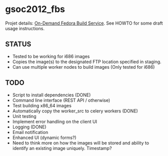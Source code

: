 gsoc2012_fbs
============

Projet details: [On-Demand Fedora Build Service](http://www.google-melange.com/gsoc/project/google/gsoc2012/amitsaha/24001). See HOWTO for some draft usage instructions.

STATUS
------

+ Tested to be working for i686 images
+ Copies the image(s) to the designated FTP location specified in staging.
+ Can use multiple worker nodes to build images (Only tested for i686)


TODO
----

+ Script to install dependencies (DONE)
+ Command line interface (REST API / otherwise)
+ Test building x86_64 images
+ Automatically copy the worker_src to celery workers (DONE)
+ Unit testing 
+ Implement error handling on the client UI
+ Logging (DONE)
+ Email notification
+ Enhanced UI (dynamic forms?)
+ Need to think more on how the images will be stored and ability to identify
  an existing image uniquely. Timestamp?